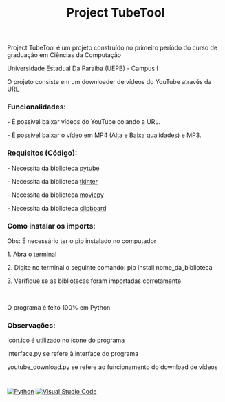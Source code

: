 <header>
  <h1><strong>Project TubeTool</strong></h1>
</header>

<p>Project TubeTool é um projeto construído no primeiro período do curso de graduação em Ciências da Computação</p>
<p>Universidade Estadual Da Paraíba (UEPB) - Campus I</p>
<p>O projeto consiste em um downloader de vídeos do YouTube através da URL</p>

<h3><strong>Funcionalidades:</strong></h3>
<p>- É possível baixar vídeos do YouTube colando a URL.</p>
<p>- É possível baixar o vídeo em MP4 (Alta e Baixa qualidades) e MP3.</p>

<h3><strong>Requisitos (Código):</strong></h3>
<p>- Necessita da biblioteca <a href="https://pytube.io/en/latest/">pytube</a></p>
<p>- Necessita da biblioteca <a href="https://docs.python.org/3/library/tk.html">tkinter</a></p>
<p>- Necessita da biblioteca <a href="https://zulko.github.io/moviepy/">moviepy</a></p>
<p>- Necessita da biblioteca <a href="http://omz-software.com/pythonista/docs/ios/clipboard.html">clipboard</a></p>

<h3><strong>Como instalar os imports:</strong></h3>
<p>Obs: É necessário ter o pip instalado no computador</p>
<p>1. Abra o terminal</p>
<p>2. Digite no terminal o seguinte comando: pip install nome_da_biblioteca</p>
<p>3. Verifique se as bibliotecas foram importadas corretamente</p>
<br>
<p>O programa é feito 100% em Python</p>

<h3><strong>Observações:</strong></h3>
<p>icon.ico é utilizado no ícone do programa</p>
<p>interface.py se refere à interface do programa</p>
<p>youtube_download.py se refere ao funcionamento do download de vídeos</p>

<h1></h1>

<a href="https://www.python.org/">![Python](https://img.shields.io/badge/python-3670A0?style=for-the-badge&logo=python&logoColor=ffdd54)</a>
<a href="https://www.python.org/">![Visual Studio Code](https://img.shields.io/badge/Visual%20Studio%20Code-0078d7.svg?style=for-the-badge&logo=visual-studio-code&logoColor=white)</a>
